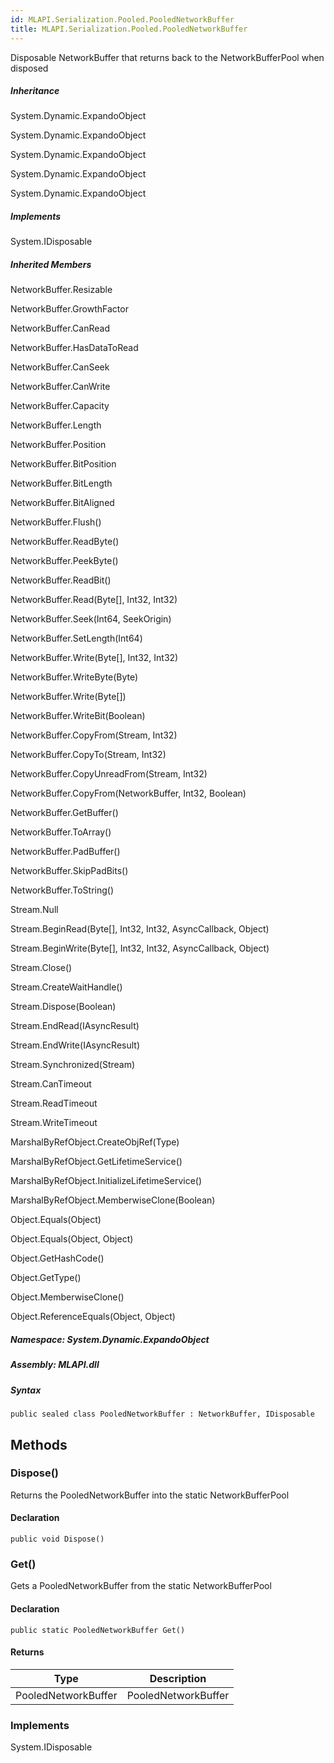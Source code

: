 ```yaml
---  
id: MLAPI.Serialization.Pooled.PooledNetworkBuffer  
title: MLAPI.Serialization.Pooled.PooledNetworkBuffer  
---
```


<div class="markdown level0 summary">

Disposable NetworkBuffer that returns back to the NetworkBufferPool when
disposed

</div>

<div class="markdown level0 conceptual">

</div>

<div class="inheritance">

##### Inheritance

<div class="level0">

System.Dynamic.ExpandoObject

</div>

<div class="level1">

System.Dynamic.ExpandoObject

</div>

<div class="level2">

System.Dynamic.ExpandoObject

</div>

<div class="level3">

System.Dynamic.ExpandoObject

</div>

<div class="level4">

System.Dynamic.ExpandoObject

</div>

</div>

<div classs="implements">

##### Implements

<div>

System.IDisposable

</div>

</div>

<div class="inheritedMembers">

##### Inherited Members

<div>

NetworkBuffer.Resizable

</div>

<div>

NetworkBuffer.GrowthFactor

</div>

<div>

NetworkBuffer.CanRead

</div>

<div>

NetworkBuffer.HasDataToRead

</div>

<div>

NetworkBuffer.CanSeek

</div>

<div>

NetworkBuffer.CanWrite

</div>

<div>

NetworkBuffer.Capacity

</div>

<div>

NetworkBuffer.Length

</div>

<div>

NetworkBuffer.Position

</div>

<div>

NetworkBuffer.BitPosition

</div>

<div>

NetworkBuffer.BitLength

</div>

<div>

NetworkBuffer.BitAligned

</div>

<div>

NetworkBuffer.Flush()

</div>

<div>

NetworkBuffer.ReadByte()

</div>

<div>

NetworkBuffer.PeekByte()

</div>

<div>

NetworkBuffer.ReadBit()

</div>

<div>

NetworkBuffer.Read(Byte\[\], Int32, Int32)

</div>

<div>

NetworkBuffer.Seek(Int64, SeekOrigin)

</div>

<div>

NetworkBuffer.SetLength(Int64)

</div>

<div>

NetworkBuffer.Write(Byte\[\], Int32, Int32)

</div>

<div>

NetworkBuffer.WriteByte(Byte)

</div>

<div>

NetworkBuffer.Write(Byte\[\])

</div>

<div>

NetworkBuffer.WriteBit(Boolean)

</div>

<div>

NetworkBuffer.CopyFrom(Stream, Int32)

</div>

<div>

NetworkBuffer.CopyTo(Stream, Int32)

</div>

<div>

NetworkBuffer.CopyUnreadFrom(Stream, Int32)

</div>

<div>

NetworkBuffer.CopyFrom(NetworkBuffer, Int32, Boolean)

</div>

<div>

NetworkBuffer.GetBuffer()

</div>

<div>

NetworkBuffer.ToArray()

</div>

<div>

NetworkBuffer.PadBuffer()

</div>

<div>

NetworkBuffer.SkipPadBits()

</div>

<div>

NetworkBuffer.ToString()

</div>

<div>

Stream.Null

</div>

<div>

Stream.BeginRead(Byte\[\], Int32, Int32, AsyncCallback, Object)

</div>

<div>

Stream.BeginWrite(Byte\[\], Int32, Int32, AsyncCallback, Object)

</div>

<div>

Stream.Close()

</div>

<div>

Stream.CreateWaitHandle()

</div>

<div>

Stream.Dispose(Boolean)

</div>

<div>

Stream.EndRead(IAsyncResult)

</div>

<div>

Stream.EndWrite(IAsyncResult)

</div>

<div>

Stream.Synchronized(Stream)

</div>

<div>

Stream.CanTimeout

</div>

<div>

Stream.ReadTimeout

</div>

<div>

Stream.WriteTimeout

</div>

<div>

MarshalByRefObject.CreateObjRef(Type)

</div>

<div>

MarshalByRefObject.GetLifetimeService()

</div>

<div>

MarshalByRefObject.InitializeLifetimeService()

</div>

<div>

MarshalByRefObject.MemberwiseClone(Boolean)

</div>

<div>

Object.Equals(Object)

</div>

<div>

Object.Equals(Object, Object)

</div>

<div>

Object.GetHashCode()

</div>

<div>

Object.GetType()

</div>

<div>

Object.MemberwiseClone()

</div>

<div>

Object.ReferenceEquals(Object, Object)

</div>

</div>

##### **Namespace**: System.Dynamic.ExpandoObject

##### **Assembly**: MLAPI.dll

##### Syntax

    public sealed class PooledNetworkBuffer : NetworkBuffer, IDisposable

## Methods 

### Dispose()

<div class="markdown level1 summary">

Returns the PooledNetworkBuffer into the static NetworkBufferPool

</div>

<div class="markdown level1 conceptual">

</div>

#### Declaration

    public void Dispose()

### Get()

<div class="markdown level1 summary">

Gets a PooledNetworkBuffer from the static NetworkBufferPool

</div>

<div class="markdown level1 conceptual">

</div>

#### Declaration

    public static PooledNetworkBuffer Get()

#### Returns

| Type                | Description         |
|---------------------|---------------------|
| PooledNetworkBuffer | PooledNetworkBuffer |

### Implements

<div>

System.IDisposable

</div>
